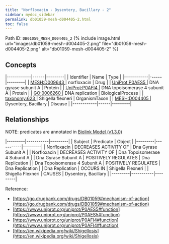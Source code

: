 ```yaml
---
title: "Norfloxacin - Dysentery, Bacillary - 2"
sidebar: mydoc_sidebar
permalink: db01059-mesh-d004405-2.html
toc: false 
---
```



Path ID: `DB01059_MESH_D004405_2`
{% include image.html url="images/db01059-mesh-d004405-2.png" file="db01059-mesh-d004405-2.png" alt="db01059-mesh-d004405-2" %}

## Concepts

|------------|------|---------|
| Identifier | Name | Type    |
|------------|------|---------|
| <a href="https://identifiers.org/MESH:D009643">MESH:D009643 </a> | norfloxacin | Drug |
| <a href="https://identifiers.org/UniProt:P0AES5">UniProt:P0AES5 </a> | DNA gyrase subunit A | Protein |
| <a href="https://identifiers.org/UniProt:P0AFI4">UniProt:P0AFI4 </a> | DNA topoisomerase 4 subunit A | Protein |
| <a href="https://identifiers.org/GO:0006260">GO:0006260 </a> | DNA replication | BiologicalProcess |
| <a href="https://identifiers.org/taxonomy:623">taxonomy:623 </a> | Shigella flexneri | OrganismTaxon |
| <a href="https://identifiers.org/MESH:D004405">MESH:D004405 </a> | Dysentery, Bacillary | Disease |
|------------|------|---------|

## Relationships


NOTE: predicates are annotated in <a href="https://github.com/biolink/biolink-model/releases/tag/v1.3.0">Biolink Model (v1.3.0)</a>

|---------|-----------|---------|
| Subject | Predicate | Object  |
|---------|-----------|---------|
| Norfloxacin | DECREASES ACTIVITY OF | Dna Gyrase Subunit A |
| Norfloxacin | DECREASES ACTIVITY OF | Dna Topoisomerase 4 Subunit A |
| Dna Gyrase Subunit A | POSITIVELY REGULATES | Dna Replication |
| Dna Topoisomerase 4 Subunit A | POSITIVELY REGULATES | Dna Replication |
| Dna Replication | OCCURS IN | Shigella Flexneri |
| Shigella Flexneri | CAUSES | Dysentery, Bacillary |
|---------|-----------|---------|

Reference: 
  - [https://go.drugbank.com/drugs/DB01059#mechanism-of-action](https://go.drugbank.com/drugs/DB01059#mechanism-of-action)
  - [https://www.uniprot.org/uniprot/P0AES5#function](https://www.uniprot.org/uniprot/P0AES5#function)
  - [https://www.uniprot.org/uniprot/P0AFI4#function](https://www.uniprot.org/uniprot/P0AFI4#function)
  - [https://en.wikipedia.org/wiki/Shigellosis](https://en.wikipedia.org/wiki/Shigellosis)
